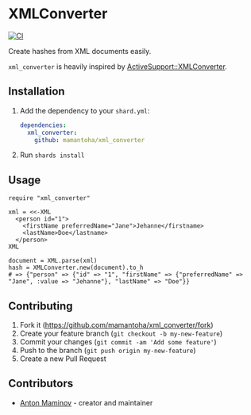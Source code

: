 # XMLConverter

[![CI](https://github.com/mamantoha/xml_converter/actions/workflows/crystal.yml/badge.svg)](https://github.com/mamantoha/xml_converter/actions/workflows/crystal.yml)

Create hashes from XML documents easily.

`xml_converter` is heavily inspired by [ActiveSupport::XMLConverter](https://api.rubyonrails.org/classes/ActiveSupport/XMLConverter.html).

## Installation

1. Add the dependency to your `shard.yml`:

   ```yaml
   dependencies:
     xml_converter:
       github: mamantoha/xml_converter
   ```

2. Run `shards install`

## Usage

```crystal
require "xml_converter"

xml = <<-XML
  <person id="1">
    <firstName preferredName="Jane">Jehanne</firstname>
    <lastName>Doe</lastname>
  </person>
XML

document = XML.parse(xml)
hash = XMLConverter.new(document).to_h
# => {"person" => {"id" => "1", "firstName" => {"preferredName" => "Jane", :value => "Jehanne"}, "lastName" => "Doe"}}
```

## Contributing

1. Fork it (<https://github.com/mamantoha/xml_converter/fork>)
2. Create your feature branch (`git checkout -b my-new-feature`)
3. Commit your changes (`git commit -am 'Add some feature'`)
4. Push to the branch (`git push origin my-new-feature`)
5. Create a new Pull Request

## Contributors

- [Anton Maminov](https://github.com/mamantoha) - creator and maintainer
